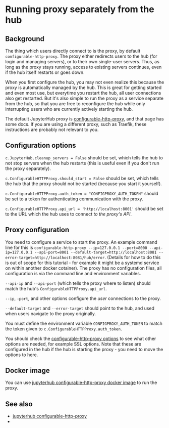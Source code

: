 # Running proxy separately from the hub


## Background

The thing which users directly connect to is the proxy, by default
`configurable-http-proxy`.  The proxy either redirects users to the
hub (for login and managing servers), or to their own single-user
servers.  Thus, as long as the proxy stays running, access to existing
servers continues, even if the hub itself restarts or goes down.

When you first configure the hub, you may not even realize this
because the proxy is automatically managed by the hub.  This is great
for getting started and even most use, but everytime you restart the
hub, all user connections also get restarted.  But it's also simple to
run the proxy as a service separate from the hub, so that you are free
to reconfigure the hub while only interrupting users who are currently
actively starting the hub.

The default JupyterHub proxy is
[configurable-http-proxy](https://github.com/jupyterhub/configurable-http-proxy),
and that page has some docs.  If you are using a different proxy, such
as Traefik, these instructions are probably not relevant to you.


## Configuration options

`c.JupyterHub.cleanup_servers = False` should be set, which tells the
hub to not stop servers when the hub restarts (this is useful even if
you don't run the proxy separately).

`c.ConfigurableHTTPProxy.should_start = False` should be set, which
tells the hub that the proxy should not be started (because you start
it yourself).

`c.ConfigurableHTTPProxy.auth_token = "CONFIGPROXY_AUTH_TOKEN"` should be set to a
token for authenticating communication with the proxy.

`c.ConfigurableHTTPProxy.api_url = 'http://localhost:8001'` should be
set to the URL which the hub uses to connect *to the proxy's API*.


## Proxy configuration

You need to configure a service to start the proxy.  An example
command line for this is `configurable-http-proxy --ip=127.0.0.1
--port=8000 --api-ip=127.0.0.1 --api-port=8001
--default-target=http://localhost:8081
--error-target=http://localhost:8081/hub/error`.  (Details for how to
do this is out of scope for this tutorial - for example it might be a
systemd service on within another docker cotainer).  The proxy has no
configuration files, all configuration is via the command line and
environment variables.

`--api-ip` and `--api-port` (which tells the proxy where to listen) should match the hub's `ConfigurableHTTPProxy.api_url`.

`--ip`, `-port`, and other options configure the *user* connections to the proxy.

`--default-target` and `--error-target` should point to the hub, and used when users navigate to the proxy originally.

You must define the environment variable `CONFIGPROXY_AUTH_TOKEN` to
match the token given to `c.ConfigurableHTTPProxy.auth_token`.

You should check the [configurable-http-proxy
options](https://github.com/jupyterhub/configurable-http-proxy) to see
what other options are needed, for example SSL options.  Note that
these are configured in the hub if the hub is starting the proxy - you
need to move the options to here.


## Docker image

You can use [jupyterhub configurable-http-proxy docker
image](https://hub.docker.com/r/jupyterhub/configurable-http-proxy/)
to run the proxy.


## See also

* [jupyterhub configurable-http-proxy](https://github.com/jupyterhub/configurable-http-proxy)
* 
